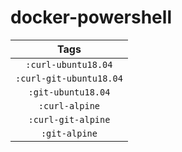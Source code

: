 # docker-powershell

| Tags |
|:-------:| 
| `:curl-ubuntu18.04` | 
| `:curl-git-ubuntu18.04` | 
| `:git-ubuntu18.04` | 
| `:curl-alpine` | 
| `:curl-git-alpine` | 
| `:git-alpine` |
